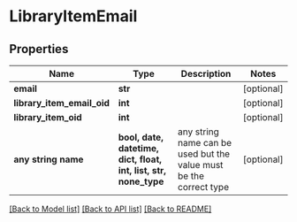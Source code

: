 # LibraryItemEmail


## Properties
Name | Type | Description | Notes
------------ | ------------- | ------------- | -------------
**email** | **str** |  | [optional] 
**library_item_email_oid** | **int** |  | [optional] 
**library_item_oid** | **int** |  | [optional] 
**any string name** | **bool, date, datetime, dict, float, int, list, str, none_type** | any string name can be used but the value must be the correct type | [optional]

[[Back to Model list]](../README.md#documentation-for-models) [[Back to API list]](../README.md#documentation-for-api-endpoints) [[Back to README]](../README.md)


